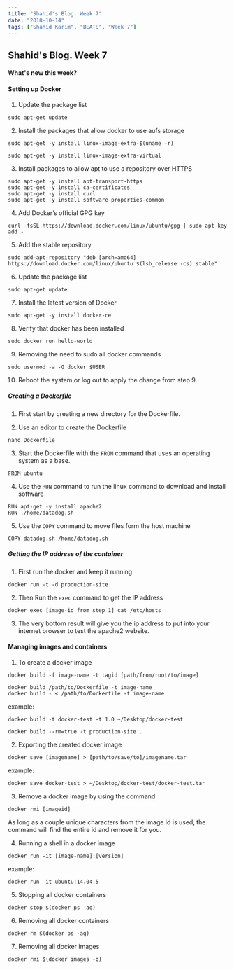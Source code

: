 ```yaml
---
title: "Shahid's Blog. Week 7"
date: "2018-10-14"
tags: ["Shahid Karim", "BEATS", "Week 7"]
---
```

## Shahid's Blog. Week 7
#### What's new this week?

#### Setting up Docker
1. Update the package list
  ```
  sudo apt-get update
  ```

2. Install the packages that allow docker to use aufs storage
  ```
  sudo apt-get -y install linux-image-extra-$(uname -r)

  sudo apt-get -y install linux-image-extra-virtual
  ```

3. Install packages to allow apt to use a repository over HTTPS
  ```
  sudo apt-get -y install apt-transport-https
  sudo apt-get -y install ca-certificates
  sudo apt-get -y install curl
  sudo apt-get -y install software-properties-common
  ```

4. Add Docker’s official GPG key
  ```
  curl -fsSL https://download.docker.com/linux/ubuntu/gpg | sudo apt-key add -
  ```

5. Add the stable repository
  ```
  sudo add-apt-repository "deb [arch=amd64] https://download.docker.com/linux/ubuntu $(lsb_release -cs) stable"
  ```

6. Update the package list
  ```
  sudo apt-get update
  ```

7. Install the latest version of Docker
  ```
  sudo apt-get -y install docker-ce
  ```

8. Verify that docker has been installed
  ```
  sudo docker run hello-world
  ```

9. Removing the need to sudo all docker commands
  ```
  sudo usermod -a -G docker $USER
  ```

10. Reboot the system or log out to apply the change from step 9.

##### Creating a Dockerfile
1. First start by creating a new directory for the Dockerfile.

2. Use an editor to create the Dockerfile
  ```
  nano Dockerfile
  ```

3. Start the Dockerfile with the ```FROM``` command that uses an operating system as a base.
  ```
  FROM ubuntu
  ```

4. Use the ```RUN``` command to run the linux command to download and install software
  ```
  RUN apt-get -y install apache2
  RUN ./home/datadog.sh
  ```

5. Use the ```COPY``` command to move files form the host machine
  ```
  COPY datadog.sh /home/datadog.sh
  ```

##### Getting the IP address of the container
1. First run the docker and keep it running
  ```
  docker run -t -d production-site
  ```
2. Then Run the ```exec``` command to get the IP address
  ```
  docker exec [image-id from step 1] cat /etc/hosts
  ```
3. The very bottom result will give you the ip address to put into your internet browser to test
  the apache2 website.

#### Managing images and containers
1. To create a docker image
  ```
  docker build -f image-name -t tagid [path/from/root/to/image]

  docker build /path/to/Dockerfile -t image-name
  docker build - < /path/to/Dockerfile -t image-name
  ```

  example:

  ```
  docker build -t docker-test -t 1.0 ~/Desktop/docker-test

  docker build --rm=true -t production-site .
  ```

2. Exporting the created docker image
  ```
  docker save [imagename] > [path/to/save/to]/imagename.tar
  ```

  example:

  ```
  docker save docker-test > ~/Desktop/docker-test/docker-test.tar
  ```

3. Remove a docker image by using the command
  ```
  docker rmi [imageid]
  ```

  As long as a couple unique characters from the image id is used, the
  command will find the entire id and remove it for you.

4. Running a shell in a docker image
  ```
  docker run -it [image-name]:[version]
  ```

  example:
  ```
  docker run -it ubuntu:14.04.5
  ```

5. Stopping all docker containers
  ```
  docker stop $(docker ps -aq)
  ```

6. Removing all docker containers
  ```
  docker rm $(docker ps -aq)
  ```

7. Removing all docker images
  ```
  docker rmi $(docker images -q)
  ```
